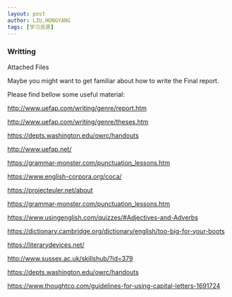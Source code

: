 ```yaml
---
layout: post
author: LIU,HONGYANG
tags: [学习资源]
---
```






### Writting

Attached Files



Maybe you might want to get familiar about how to write the Final report.

Please find bellow some useful material:

http://www.uefap.com/writing/genre/report.htm

http://www.uefap.com/writing/genre/theses.htm

https://depts.washington.edu/owrc/handouts

http://www.uefap.net/

https://grammar-monster.com/punctuation_lessons.htm

https://www.english-corpora.org/coca/

https://projecteuler.net/about

https://grammar-monster.com/punctuation_lessons.htm

https://www.usingenglish.com/quizzes/#Adjectives-and-Adverbs

https://dictionary.cambridge.org/dictionary/english/too-big-for-your-boots

https://literarydevices.net/

http://www.sussex.ac.uk/skillshub/?id=379

https://depts.washington.edu/owrc/handouts

https://www.thoughtco.com/guidelines-for-using-capital-letters-1691724